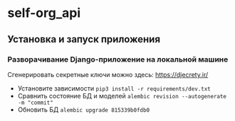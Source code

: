# self-org_api

## Установка и запуск приложения

### Разворачивание Django-приложение на локальной машине

Сгенерировать секретные ключи можно здесь: https://djecrety.ir/
- Установите зависимости `pip3 install -r requirements/dev.txt`
- Сравнить состояние БД и моделей `alembic revision --autogenerate -m "commit"` 
- Обновить БД `alembic upgrade 815339b0fdb0`
